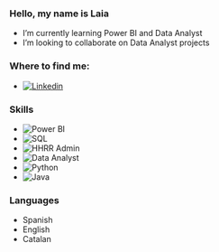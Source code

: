 ### Hello, my name is Laia

<!--
**Laiahi/laiahi** is a ✨ _special_ ✨ repository because its `README.md` (this file) appears on your GitHub profile. -->


- I’m currently learning Power BI and Data Analyst
- I’m looking to collaborate on Data Analyst projects

### Where to find me:

- [![Linkedin](https://img.shields.io/badge/LINKEDIN-Laia_Higon-3DOC84?style=for-the-badge&logo=linkedin&logoColor=white&labelColor=101010)](https://www.linkedin.com/in/laia-h-4b2994a1/)

### Skills
- ![Power BI](https://img.shields.io/badge/PowerBI-3DOC84?style=for-the-badge&logo=PowerBi&logoColor=white&labelColor=101010)</br>
- ![SQL](https://img.shields.io/badge/SQL-3DOC84?style=for-the-badge&logo=PowerBI&logoColor=white&labelColor=101010)</br>
- ![HHRR Admin](https://img.shields.io/badge/RRHHADMIN-3DOC84?style=for-the-badge&logo=PowerBI&logoColor=white&labelColor=101010)</br>
- ![Data Analyst](https://img.shields.io/badge/DATA_ANALYST-3DOC84?style=for-the-badge&logo=PowerBI&logoColor=white&labelColor=101010)</br>
- ![Python](https://img.shields.io/badge/DATA_ANALYST-3DOC84?style=for-the-badge&logo=PowerBI&logoColor=white&labelColor=101010)</br>
- ![Java](https://img.shields.io/badge/DATA_ANALYST-3DOC84?style=for-the-badge&logo=PowerBI&logoColor=white&labelColor=101010)</br>

### Languages
- Spanish
- English
- Catalan

